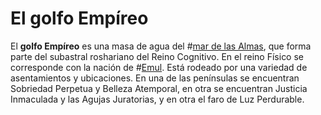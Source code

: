 # El golfo Empíreo
El **golfo Empíreo** es una masa de agua del #[mar de las Almas](locations/sea-of-souls), que forma parte del subastral roshariano del Reino Cognitivo. En el reino Físico se corresponde con la nación de #[Emul](locations/emul). Está rodeado por una variedad de asentamientos y ubicaciones. En una de las penínsulas se encuentran Sobriedad Perpetua y Belleza Atemporal, en otra se encuentran Justicia Inmaculada y las Agujas Juratorias, y en otra el faro de Luz Perdurable.

